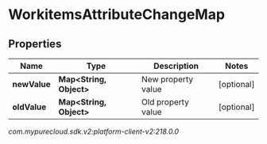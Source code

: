 # WorkitemsAttributeChangeMap


## Properties

| Name | Type | Description | Notes |
| ------------ | ------------- | ------------- | ------------- |
| **newValue** | **Map&lt;String, Object&gt;** | New property value |  [optional] |
| **oldValue** | **Map&lt;String, Object&gt;** | Old property value |  [optional] |




_com.mypurecloud.sdk.v2:platform-client-v2:218.0.0_

